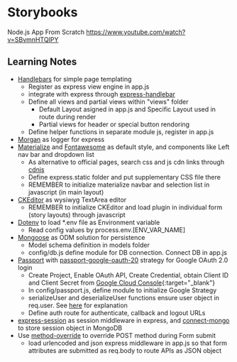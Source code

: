 # Storybooks

Node.js App From Scratch https://www.youtube.com/watch?v=SBvmnHTQIPY

## Learning Notes

- [Handlebars](https://handlebarsjs.com/) for simple page templating
  - Register as express view engine in app.js
  - integrate with express through [express-handlebar](https://github.com/ericf/express-handlebars)
  - Define all views and partial views within "views" folder
    - Default Layout asigned in app.js and Specific Layout used in route during render
    - Partial views for header or special button rendoring
  - Define helper functions in separate module js, register in app.js
- [Morgan](https://github.com/expressjs/morgan) as logger for express
- [Materialize](https://materializecss.com/) and [Fontawesome](https://fontawesome.com/) as default style, and components like Left nav bar and dropdown list
  - As alternative to official pages, search css and js cdn links through [cdnjs](https://cdnjs.com/)
  - Define express.static folder and put supplementary CSS file there
  - REMEMBER to initialize materialize navbar and selection list in javascript (in main layout)
- [CKEditor](https://ckeditor.com/) as wysiwyg TextArea editor
  - REMEMBER to initialize CKEditor and load plugin in individual form (story layouts) through javascript
- [Dotenv](https://www.npmjs.com/package/dotenv) to load \*.env file as Environment variable
  - Read config values by process.env.[ENV_VAR_NAME]
- [Mongoose](https://mongoosejs.com/) as ODM solution for persistence
  - Model schema definition in models folder
  - config/db.js define module for DB connection. Connect DB in app.js
- [Passport](http://www.passportjs.org/) with [passport-google-oauth-20](http://www.passportjs.org/packages/passport-google-oauth20/) strategy for Google OAuth 2.0 login
  - Create Project, Enable OAuth API, Create Credential, obtain Client ID and Client Secret from [Google Cloud Console](https://console.cloud.google.com/){:target="\_blank"}
  - In config/passport.js, define module to initialize Google Strategy
  - serializeUser and deserializeUser functions ensure user object in req.user. See [here](https://stackoverflow.com/questions/27637609/understanding-passport-serialize-deserialize) for explanation
  - Define auth route for authenticate, callback and logout URLs
- [express-session](https://github.com/expressjs/session#readme) as session middleware in express, and [connect-mongo](https://github.com/jdesboeufs/connect-mongo#readme) to store session object in MongoDB
- Use [method-override](https://github.com/expressjs/method-override/blob/master/README.md) to override POST method during Form submit
  - load urlencoded and json express middleware in app.js so that form attributes are submitted as req.body to route APIs as JSON object
